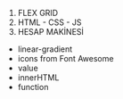1. FLEX GRID
2. HTML - CSS - JS
3. HESAP MAKİNESİ


* linear-gradient
* icons from Font Awesome
* value
* innerHTML
* function

